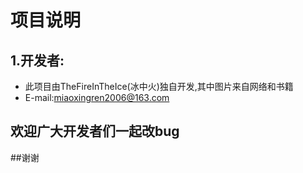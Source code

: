 ﻿# 项目说明
## 1.开发者:
- 此项目由TheFireInTheIce(冰中火)独自开发,其中图片来自网络和书籍
- E-mail:miaoxingren2006@163.com
## 欢迎广大开发者们一起改bug
##谢谢